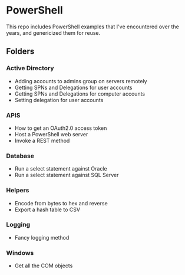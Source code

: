 # PowerShell

This repo includes PowerShell examples that I've encountered over the years, and genericized them for reuse.

## Folders
### Active Directory
- Adding accounts to admins group on servers remotely
- Getting SPNs and Delegations for user accounts
- Getting SPNs and Delegations for computer accounts
- Setting delegation for user accounts

### APIS
- How to get an OAuth2.0 access token
- Host a PowerShell web server
- Invoke a REST method

### Database
- Run a select statement against Oracle
- Run a select statement against SQL Server

### Helpers
- Encode from bytes to hex and reverse
- Export a hash table to CSV

### Logging
- Fancy logging method

### Windows
- Get all the COM objects